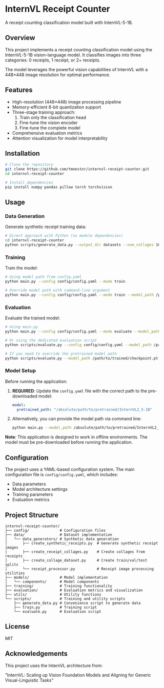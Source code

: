 # InternVL Receipt Counter

A receipt counting classification model built with InternVL-5-1B.

## Overview

This project implements a receipt counting classification model using the InternVL-5-1B vision-language model. It classifies images into three categories: 0 receipts, 1 receipt, or 2+ receipts.

The model leverages the powerful vision capabilities of InternVL with a 448×448 image resolution for optimal performance.

## Features

- High-resolution (448×448) image processing pipeline
- Memory-efficient 8-bit quantization support
- Three-stage training approach:
  1. Train only the classification head
  2. Fine-tune the vision encoder
  3. Fine-tune the complete model
- Comprehensive evaluation metrics
- Attention visualization for model interpretability

## Installation

```bash
# Clone the repository
git clone https://github.com/tmnestor/internvl-receipt-counter.git
cd internvl-receipt-counter

# Install dependencies
pip install numpy pandas pillow torch torchvision
```

## Usage

### Data Generation

Generate synthetic receipt training data:

```bash
# Direct approach with Python (no module dependencies)
cd internvl-receipt-counter
python scripts/generate_data.py --output_dir datasets --num_collages 1000 --count_probs "0.3,0.3,0.2,0.1,0.1" --stapled_ratio 0.3
```

### Training

Train the model:

```bash
# Using model path from config.yaml
python main.py --config config/config.yaml --mode train

# Override model path with command-line argument
python main.py --config config/config.yaml --mode train --model_path /path/to/pretrained/InternVL2_5-1B
```

### Evaluation

Evaluate the trained model:

```bash
# Using main.py
python main.py --config config/config.yaml --mode evaluate --model_path /path/to/trained/checkpoint.pt

# Or using the dedicated evaluation script
python scripts/evaluate.py --config config/config.yaml --model_path /path/to/trained/checkpoint.pt

# If you need to override the pretrained model path
python scripts/evaluate.py --model_path /path/to/trained/checkpoint.pt --pretrained_model_path /path/to/pretrained/InternVL2_5-1B
```

### Model Setup

Before running the application:

1. **REQUIRED**: Update the `config.yaml` file with the correct path to the pre-downloaded model:
   ```yaml
   model:
     pretrained_path: "/absolute/path/to/pretrained/InternVL2_5-1B"
   ```

2. Alternatively, you can provide the model path via command line:
   ```bash
   python main.py --model_path /absolute/path/to/pretrained/InternVL2_5-1B
   ```

**Note**: This application is designed to work in offline environments. The model must be pre-downloaded before running the application.

## Configuration

The project uses a YAML-based configuration system. The main configuration file is `config/config.yaml`, which includes:

- Data parameters
- Model architecture settings
- Training parameters
- Evaluation metrics

## Project Structure

```
internvl-receipt-counter/
├── config/              # Configuration files
├── data/                # Dataset implementation
│   └── data_generators/ # Synthetic data generation
│       ├── create_synthetic_receipts.py  # Generate synthetic receipt images
│       ├── create_receipt_collages.py    # Create collages from receipts
│       ├── create_collage_dataset.py     # Create train/val/test splits
│       └── receipt_processor.py          # Receipt image processing utilities
├── models/              # Model implementation
│   └── components/      # Model components
├── training/            # Training functionality
├── evaluation/          # Evaluation metrics and visualization
├── utils/               # Utility functions
└── scripts/             # Training and utility scripts
    ├── generate_data.py # Convenience script to generate data
    ├── train.py         # Training script
    └── evaluate.py      # Evaluation script
```

## License

MIT

## Acknowledgements

This project uses the InternVL architecture from:

"InternVL: Scaling up Vision Foundation Models and Aligning for Generic Visual-Linguistic Tasks"